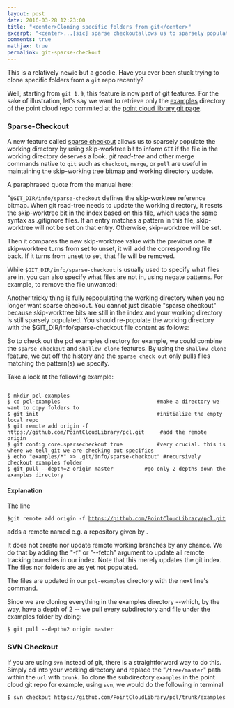 ```yaml
---
layout: post
date: 2016-03-28 12:23:00
title: "<center>Cloning specific folders from git</center>"
excerpt: "<center>...[sic] sparse checkoutallows us to sparsely populate the working directory by using skip-worktree bit to inform GIT if the file in the working directory deserves a look.</center>"
comments: true
mathjax: true
permalink: git-sparse-checkout
---
```

<!--##Table of Contents
###[Sparse Checkout](#sparse-checkout)
###[SVN Checkout](#svn-checkout)
## Directory && Sub-directory checkout from git repos-->

This is a relatively newie but a goodie.  Have you ever been stuck trying to clone specific folders from a `git` repo recently?

Well, starting from `git 1.9`, this feature is now part of git features. For the sake of illustration, let's say we want to retrieve only the [examples](https://github.com/PointCloudLibrary/pcl/tree/master/examples) directory of the point cloud repo commited at the [point cloud library git page](https://github.com/PointCloudLibrary).

### Sparse-Checkout
A new feature called [sparse checkout](https://git-scm.com/docs/git-read-tree/) allows us to sparsely populate the working directory by using skip-worktree bit to inform `GIT` if the file in the working directory deserves a look. <i>git read-tree</i> and other merge commands native to `git` such as `checkout`, `merge`, or `pull` are useful in maintaining the skip-working tree bitmap and working directory update.

A paraphrased quote from the manual here:

"`$GIT_DIR/info/sparse-checkout` defines the skip-worktree reference bitmap. When git read-tree needs to update the working directory, it resets the skip-worktree bit in the index based on this file, which uses the same syntax as .gitignore files. If an entry matches a pattern in this file, skip-worktree will not be set on that entry. Otherwise, skip-worktree will be set.

Then it compares the new skip-worktree value with the previous one. If skip-worktree turns from set to unset, it will add the corresponding file back. If it turns from unset to set, that file will be removed.

While `$GIT_DIR/info/sparse-checkout` is usually used to specify what files are in, you can also specify what files are not in, using negate patterns. For example, to remove the file unwanted:


Another tricky thing is fully repopulating the working directory when you no longer want sparse checkout. You cannot just disable "sparse checkout" because skip-worktree bits are still in the index and your working directory is still sparsely populated. You should re-populate the working directory with the $GIT_DIR/info/sparse-checkout file content as follows:


So to check out the pcl examples directory for example, we could combine the `sparse checkout` and `shallow clone` features. By using the `shallow clone` feature, we cut off the history and the `sparse check out` only pulls files matching the pattern(s) we specify.

Take a look at the following example:
<pre class="terminal"><code>
$ mkdir pcl-examples
$ cd pcl-examples								#make a directory we want to copy folders to
$ git init                            			#initialize the empty local repo
$ git remote add origin -f https://github.com/PointCloudLibrary/pcl.git     #add the remote origin
$ git config core.sparsecheckout true			#very crucial. this is where we tell git we are checking out specifics
$ echo "examples/*" >> .git/info/sparse-checkout" #recursively checkout examples folder
$ git pull --depth=2 origin master			#go only 2 depths down the examples directory
</code></pre>


#### Explanation

The line
                  <pre class="terminal"><code>$git remote add origin -f https://github.com/PointCloudLibrary/pcl.git </code></pre>

adds a remote named <name> e.g. a repository given by <url>.

It does not create nor update remote working branches by any chance. We do that by adding the "-f" or "--fetch" argument to update all remote tracking branches in our index. Note that this merely updates the git index. The files nor folders are as yet not populated.

The files are updated in our `pcl-examples` directory with the next line's command.

Since we are cloning everything in the examples directory --which, by the way, have a depth of 2 -- we pull every subdirectory and file under the examples folder by doing:

<pre class="terminal"><code>$ git pull --depth=2 origin master</code></pre>


### SVN Checkout

If you are using `svn` instead of git, there is a straightforward way to do this. Simply cd into your working directory and replace the "`/tree/master`" path within the `url` with `trunk`. To clone the subdirectory `examples` in the point cloud git repo for example, using `svn`, we would do the following in terminal

<pre class="terminal"><code>$ svn checkout https://github.com/PointCloudLibrary/pcl/trunk/examples</code></pre>

